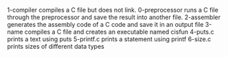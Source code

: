 1-compiler compiles a C file but does not link.
0-preprocessor runs a C file through the preprocessor and save the result into another file.
2-assembler generates the assembly code of a C code and save it in an output file
3-name compiles a C file and creates an executable named cisfun
4-puts.c prints a text using puts
5-printf.c prints a statement using printf
6-size.c prints sizes of different data types

